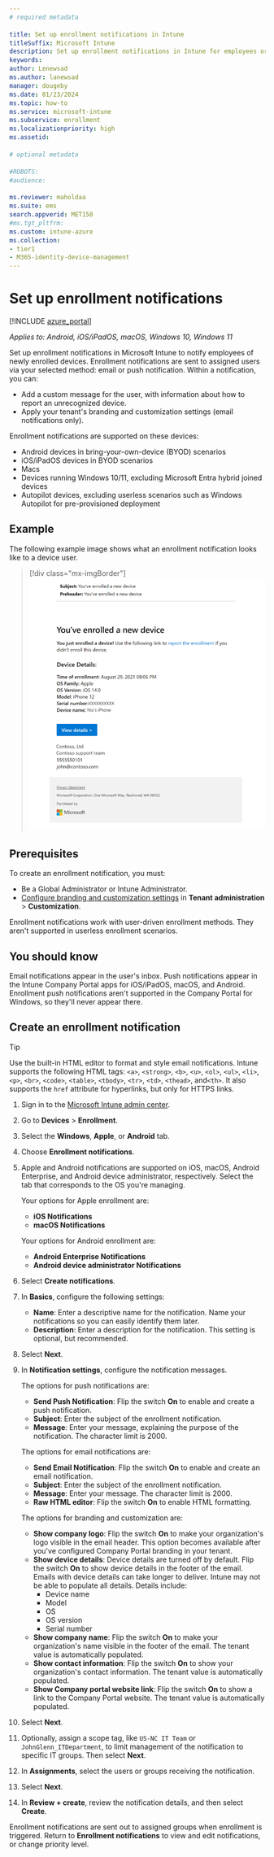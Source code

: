 ```yaml
---
# required metadata

title: Set up enrollment notifications in Intune
titleSuffix: Microsoft Intune
description: Set up enrollment notifications in Intune for employees or students. 
keywords:
author: Lenewsad
ms.author: lanewsad
manager: dougeby
ms.date: 01/23/2024
ms.topic: how-to
ms.service: microsoft-intune
ms.subservice: enrollment
ms.localizationpriority: high
ms.assetid: 

# optional metadata

#ROBOTS:
#audience:

ms.reviewer: maholdaa  
ms.suite: ems
search.appverid: MET150
#ms.tgt_pltfrm:
ms.custom: intune-azure 
ms.collection:
- tier1
- M365-identity-device-management
---
```


# Set up enrollment notifications   

[!INCLUDE [azure_portal](../includes/azure_portal.md)]  

*Applies to: Android, iOS/iPadOS, macOS, Windows 10, Windows 11*  

Set up enrollment notifications in Microsoft Intune to notify employees of newly enrolled devices. Enrollment notifications are sent to assigned users via your selected method: email or push notification. Within a notification, you can:  

* Add a custom message for the user, with information about how to report an unrecognized device.  
* Apply your tenant's branding and customization settings (email notifications only).   

Enrollment notifications are supported on these devices:   

* Android devices in bring-your-own-device (BYOD) scenarios    
* iOS/iPadOS devices in BYOD scenarios      
* Macs   
* Devices running Windows 10/11, excluding Microsoft Entra hybrid joined devices
* Autopilot devices, excluding userless scenarios such as Windows Autopilot for pre-provisioned deployment    

## Example  
The following example image shows what an enrollment notification looks like to a device user.    

> [!div class="mx-imgBorder"] 
> ![Example image of an enrollment notification configured in Intune, notifying the recipient that a device named *Nia's iPhone" was enrolled, and includes HTML elements such as bolded font and a hyperlink, device details, contact information, and privacy statement.](./media/enrollment-notifications/enrollment-notification-message.png)  

## Prerequisites  
To create an enrollment notification, you must: 

* Be a Global Administrator or Intune Administrator. 
* [Configure branding and customization settings](../apps/company-portal-app.md) in **Tenant administration** > **Customization**.  

Enrollment notifications work with user-driven enrollment methods. They aren't supported in userless enrollment scenarios. 

## You should know  
Email notifications appear in the user's inbox. Push notifications appear in the Intune Company Portal apps for iOS/iPadOS, macOS, and Android.  Enrollment push notifications aren't supported in the Company Portal for Windows, so they'll never appear there.  

## Create an enrollment notification  

> [!TIP]
> Use the built-in HTML editor to format and style email notifications. Intune supports the following HTML tags: `<a>`, `<strong>`, `<b>`, `<u>`, `<ol>`, `<ul>`, `<li>`, `<p>`, `<br>`, `<code>`, `<table>`, `<tbody>`, `<tr>`, `<td>`, `<thead>`, and`<th>`. It also supports the `href` attribute for hyperlinks, but only for HTTPS links.  

1. Sign in to the [Microsoft Intune admin center](https://go.microsoft.com/fwlink/?linkid=2109431).  
2. Go to **Devices** > **Enrollment**.
3. Select the **Windows**, **Apple**, or **Android** tab. 
3. Choose **Enrollment notifications**. 
4. Apple and Android notifications are supported on iOS, macOS, Android Enterprise, and Android device administrator, respectively. Select the tab that corresponds to the OS you're managing.  

    Your options for Apple enrollment are:  
      * **iOS Notifications**  
      * **macOS Notifications**  

   Your options for Android enrollment are:  
      * **Android Enterprise Notifications**  
      * **Android device administrator Notifications**  
4. Select **Create notifications**. 
5. In **Basics**, configure the following settings:  
    * **Name**: Enter a descriptive name for the notification. Name your notifications so you can easily identify them later.  
    * **Description**: Enter a description for the notification. This setting is optional, but recommended.  
6. Select **Next**.  
7. In **Notification settings**, configure the notification messages. 

    The options for push notifications are:  
    * **Send Push Notification**: Flip the switch **On** to enable and create a push notification.
    * **Subject**: Enter the subject of the enrollment notification.  
    * **Message**: Enter your message, explaining the purpose of the notification. The character limit is 2000.  

    The options for email notifications are:  
      * **Send Email Notification**: Flip the switch **On** to enable and create an email notification.   
      * **Subject**: Enter the subject of the enrollment notification.  
      * **Message**: Enter your message. The character limit is 2000.  
      * **Raw HTML editor**: Flip the switch **On** to enable HTML formatting.  

    The options for branding and customization are:  

    * **Show company logo**: Flip the switch **On** to make your organization's logo visible in the email header. This option becomes available after you've configured Company Portal branding in your tenant.   
    * **Show device details**:  Device details are turned off by default. Flip the switch **On** to show device details in the footer of the email. Emails with device details can take longer to deliver. Intune may not be able to populate all details. Details include:       
         * Device name  
         * Model  
         * OS  
         * OS version  
         * Serial number     
    * **Show company name**: Flip the switch **On** to make your organization's name visible in the footer of the email. The tenant value is automatically populated.  
    * **Show contact information**: Flip the switch **On** to show your organization's contact information. The tenant value is automatically populated.  
    * **Show Company portal website link**: Flip the switch **On** to show a link to the Company Portal website. The tenant value is automatically populated. 
8. Select **Next**. 
9. Optionally, assign a scope tag, like `US-NC IT Team` or `JohnGlenn_ITDepartment`, to limit management of the notification to specific IT groups. Then select **Next**.  
10. In **Assignments**, select the users or groups receiving the notification.     
11. Select **Next**. 
12. In **Review + create**, review the notification details, and then select **Create**.  

Enrollment notifications are sent out to assigned groups when enrollment is triggered. Return to **Enrollment notifications** to view and edit notifications, or change priority level. 
